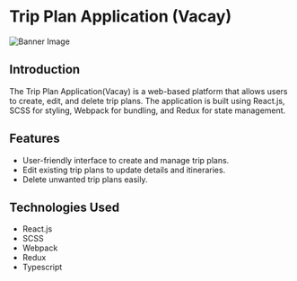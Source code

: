 # Trip Plan Application (Vacay)

![Banner Image](<img src="https://github.com/johnthomasgithub/vacay/blob/main/vacaybanner.png" alt="Banner Image" width="600" height="300">)


## Introduction

The Trip Plan Application(Vacay) is a web-based platform that allows users to create, edit, and delete trip plans. The application is built using React.js, SCSS for styling, Webpack for bundling, and Redux for state management.

## Features

- User-friendly interface to create and manage trip plans.
- Edit existing trip plans to update details and itineraries.
- Delete unwanted trip plans easily.

## Technologies Used

- React.js
- SCSS
- Webpack
- Redux
- Typescript

